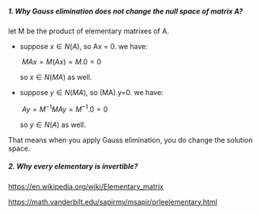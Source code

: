 ##### 1. Why Gauss elimination does not change the null space of matrix A?

let M be the product of elementary matrixes of A.

- suppose $x \in N(A)$, so Ax = 0. we have:

  ​		$MAx = M(Ax) = M.0 = 0$

  so $x \in N(MA)$ as well.

- suppose $y \in N(MA)$, so (MA).y=0. we have:

  ​		$Ay = M^{-1} MAy = M^{-1}.0=0$

  so $y \in N(A)$ as well.

That means when you apply Gauss elimination, you do change the solution space. 

##### 2. Why every elementary is invertible?

https://en.wikipedia.org/wiki/Elementary_matrix

https://math.vanderbilt.edu/sapirmv/msapir/prleelementary.html





